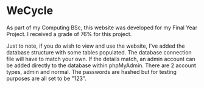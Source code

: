 # WeCycle
As part of my Computing BSc, this website was developed for my Final Year Project. I received a grade of 76% for this project.

Just to note, if you do wish to view and use the website, I've added the database structure with some tables populated. 
The database connection file will have to match your own. If the details match, an admin account can be added directly to the database 
within phpMyAdmin. There are 2 account types, admin and normal. The passwords are hashed but for testing purposes are all set to be "123".


